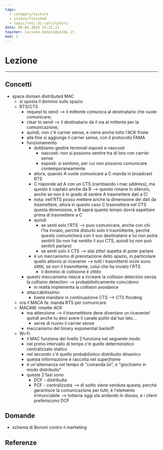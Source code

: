 ```yaml
---
tags:
  - category/lecture
  - status/finished
  - topic/reti-di-calcolatori
date: 06-05-2025 15:21:21
teacher: luciano.bononi@unibo.it
mod: 1
---
```

# Lezione
---
## Concetti
- space domain distributed MAC
	- si sposta il dominio sullo spazio
	- RTS/CTS
		- request to send --> il mittente comunica al destinatario che vuole comunicare;
		- clear to send --> il destinatario dà il via al mittente per la comunicazione;
		- quindi, non c'è carrier sense, e viene anche tolto l'ACK finale
		- alla fine si aggiunge il carrier sense, con il protocollo FAMA
		- funzionamento
			- dobbiamo gestire terminali esposti e nascosti
				- nascosti: non si possono sentire tra di loro con carrier sense
				- esposti: si sentono, per cui non possono comunicare contemporaneamente
			- allora, quando A vuole comunicare a C manda in broadcast RTS
			- C risponde ad A con un CTS (cambiando i mac address), ma questo è captato anche da B --> questo rimane in silenzio, anche se non è in grado di sentire A trasmettere dati a C!
			- nota: nell'RTS posso mettere anche la dimensione dei dati da trasmettere, allora in questo caso C trasmetterà nel CTS questa dimensione, e B saprà quanto tempo dovrà aspettare prima di trasmettere a C
			- quindi
				- se senti solo l'RTS --> puoi comunicare, anche con chi l'ha inviato, perché disturbi solo il trasmittente, perché questo comunicherà con il suo destinatario e lui non potrà sentirti (tu non hai sentito il suo CTS, quindi lui non può sentirti parlare)
				- se senti solo il CTS --> stai zitto! aspetta di poter parlare
			- è un meccanismo di prenotazione dello spazio, in particolare quello attorno al ricevente --> tutti i trasmittenti vicini sono zittiti, se non il trasmittente, colui che ha inviato l'RTS
				- il dominio di collisione è zittito
		- questo meccanismo riesce a ricreare la collision detection senza la collision detection --> probabilisticamente coincidono
			- in realtà implementa la collision avoidance
		- attaccabilissimo:
			- basta mandare in continuazione CTS --> CTS flooding
	- ora il MACA fa: manda RTS per comunicare
	- MACAW: rimette ACK
		- ma attenzione --> il trasmettitore deve diventare un ricevente! quindi anche tu devi avere il canale pulito dal tuo lato...
			- serve di nuovo il carrier sense
		- meccanismo del binary exponential backoff
	- Wi-Fi
		- il MAC funziona del livello 2 funziona nel seguente modo
		- nel primo intervallo di tempo c'è quello deterministico centralizzato statico
		- nel secondo c'è quello probabilistico distribuito dinamico
		- questa informazione è raccolta nel _superframe_
		- è un'alternanza nel tempo di "comanda lui", e "giochiamo in modo distribuito"
		- queste 2 fasi sono
			- DCF - distribuita
			- PCF - centralizzata --> di solito viene venduta questa, perché garantisce la comunicazione per tutti, è l'elemento irrinunciabile --> tuttavia oggi sta andando in disuso, e i client preferiscono DCF

## Domande
- schema di Bononi contro il marketing

## Referenze
